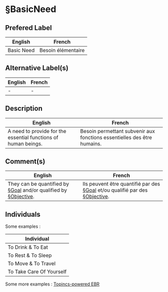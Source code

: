 §BasicNeed
==


Prefered Label
-
<table>
    <thead>
        <tr>
            <th>English</th>
            <th>French</th>
        </tr>
    </thead>
    <tbody>
        <tr>
            <td>Basic Need</td>
            <td>Besoin élémentaire</td>
        </tr>
    </tbody>
</table>

Alternative Label(s)
-
<table>
    <thead>
        <tr>
            <th>English</th>
            <th>French</th>
        </tr>
    </thead>
    <tbody>
        <tr>
            <td>-</td>
            <td>-</td>
        </tr>
    </tbody>
</table>

Description
-
<table>
    <thead>
        <tr>
            <th>English</th>
            <th>French</th>
        </tr>
    </thead>
    <tbody>
        <tr>
            <td>A need to provide for the essential functions of human beings.</td>
            <td>Besoin permettant subvenir aux fonctions essentielles des être humains.</td>
        </tr>
    </tbody>
</table>

Comment(s)
-
<table>
    <thead>
        <tr>
            <th>English</th>
            <th>French</th>
        </tr>
    </thead>
    <tbody>
        <tr>
            <td>They can be quantified by <a href="https://github.com/iPlumb3r/EcosystemMapping/blob/master/1_Semantic/Conceptionary/%C2%A7Goal.md">§Goal</a> and/or qualified by <a href="https://github.com/iPlumb3r/EcosystemMapping/blob/master/1_Semantic/Conceptionary/%C2%A7Objective.md">§Objective</a>.</td>
            <td>Ils peuvent être quantifié par des <a href="https://github.com/iPlumb3r/EcosystemMapping/blob/master/1_Semantic/Conceptionary/%C2%A7Goal.md">§Goal</a> et/ou qualifié par des <a href="https://github.com/iPlumb3r/EcosystemMapping/blob/master/1_Semantic/Conceptionary/%C2%A7Objective.md">§Objective</a>.</td>
        </tr>
    </tbody>
</table>

Individuals
-


Some examples : 
<table>
    <thead>
        <tr>
            <th>Individual</th>
        </tr>
    </thead>
    <tbody>
        <tr>
            <td>To Drink & To Eat</td>
        </tr>
        <tr>
            <td>To Rest & To Sleep</td>
        </tr>
        <tr>
            <td>To Move & To Travel</td>
        </tr>
        <tr>
            <td>To Take Care Of Yourself</td>
        </tr>
    </tbody>
</table>

Some more examples : <a href="https://www.topincs.com/EntangledBootstrap/.index?tt=1480">Topincs-powered EBR</a>
